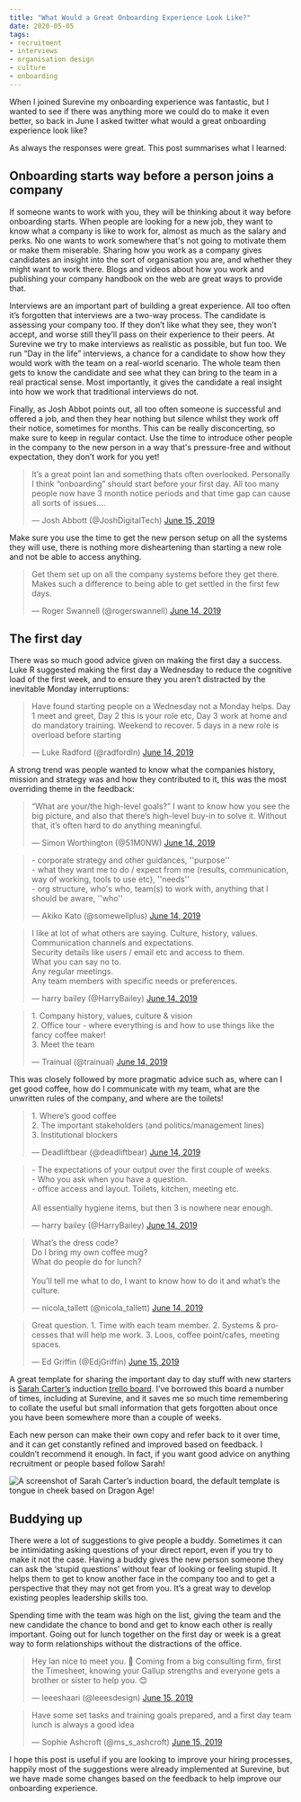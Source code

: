 ```yaml
---
title: "What Would a Great Onboarding Experience Look Like?"
date: 2020-05-05
tags:
- recruitment
- interviews
- organisation design
- culture
- onboarding
---
```


When I joined Surevine my onboarding experience was fantastic, but I wanted to see if there was anything more we could do to make it even better, so back in June I asked twitter what would a great onboarding experience look like?

As always the responses were great. This post summarises what I learned:

## Onboarding starts way before a person joins a company

If someone wants to work with you, they will be thinking about it way before onboarding starts. When people are looking for a new job, they want to know what a company is like to work for, almost as much as the salary and perks. No one wants to work somewhere that's not going to motivate them or make them miserable. Sharing how you work as a company gives candidates an insight into the sort of organisation you are, and whether they might want to work there. Blogs and videos about how you work and publishing your company handbook on the web are great ways to provide that.

Interviews are an important part of building a great experience. All too often it’s forgotten that interviews are a two-way process. The candidate is assessing your company too. If they don’t like what they see, they won’t accept, and worse still they’ll pass on their experience to their peers. At Surevine we try to make interviews as realistic as possible, but fun too. We run “Day in the life” interviews, a chance for a candidate to show how they would work with the team on a real-world scenario. The whole team then gets to know the candidate and see what they can bring to the team in a real practical sense. Most importantly, it gives the candidate a real insight into how we work that traditional interviews do not.

Finally, as Josh Abbot points out, all too often someone is successful and offered a job, and then they hear nothing but silence whilst they work off their notice, sometimes for months. This can be really disconcerting, so make sure to keep in regular contact. Use the time to introduce other people in the company to the new person in a way that's pressure-free and without expectation, they don’t work for you yet!

<blockquote class="twitter-tweet"><p lang="en" dir="ltr">It’s a great point Ian and something thats often overlooked. Personally I think “onboarding” should start before your first day. All too many people now have 3 month notice periods and that time gap can cause all sorts of issues....</p>&mdash; Josh Abbott (@JoshDigitalTech) <a href="https://twitter.com/JoshDigitalTech/status/1139777258925805569?ref_src=twsrc%5Etfw">June 15, 2019</a></blockquote> <script async src="https://platform.twitter.com/widgets.js" charset="utf-8"></script>

Make sure you use the time to get the new person setup on all the systems they will use, there is nothing more disheartening than starting a new role and not be able to access anything.

<blockquote class="twitter-tweet"><p lang="en" dir="ltr">Get them set up on all the company systems before they get there. Makes such a difference to being able to get settled in the first few days.</p>&mdash; Roger Swannell (@rogerswannell) <a href="https://twitter.com/rogerswannell/status/1139599891699818497?ref_src=twsrc%5Etfw">June 14, 2019</a></blockquote> <script async src="https://platform.twitter.com/widgets.js" charset="utf-8"></script>

## The first day

There was so much good advice given on making the first day a success. Luke R suggested making the first day a Wednesday to reduce the cognitive load of the first week, and to ensure they you aren’t distracted by the inevitable Monday interruptions:

<blockquote class="twitter-tweet"><p lang="en" dir="ltr">Have found starting people on a Wednesday not a Monday helps. Day 1 meet and greet, Day 2 this is your role etc, Day 3 work at home and do mandatory training. Weekend to recover. 5 days in a new role is overload before starting</p>&mdash; Luke Radford (@radfordln) <a href="https://twitter.com/radfordln/status/1139578762834665472?ref_src=twsrc%5Etfw">June 14, 2019</a></blockquote> <script async src="https://platform.twitter.com/widgets.js" charset="utf-8"></script>

A strong trend was people wanted to know what the companies history, mission and strategy was and how they contributed to it, this was the most overriding theme in the feedback:

<blockquote class="twitter-tweet"><p lang="en" dir="ltr">“What are your/the high-level goals?” I want to know how you see the big picture, and also that there’s high-level buy-in to solve it. Without that, it’s often hard to do anything meaningful.</p>&mdash; Simon Worthington (@51M0NW) <a href="https://twitter.com/51M0NW/status/1139598199243628544?ref_src=twsrc%5Etfw">June 14, 2019</a></blockquote> <script async src="https://platform.twitter.com/widgets.js" charset="utf-8"></script>

<blockquote class="twitter-tweet"><p lang="en" dir="ltr">- corporate strategy and other guidances, &#39;&#39;purpose&#39;&#39;<br>- what they want me to do / expect from me (results, communication, way of working, tools to use etc), &#39;&#39;needs&#39;&#39;<br>- org structure, who&#39;s who, team(s) to work with, anything that I should be aware, &#39;&#39;who&#39;&#39;</p>&mdash; Akiko Kato (@somewellplus) <a href="https://twitter.com/somewellplus/status/1139654309887598594?ref_src=twsrc%5Etfw">June 14, 2019</a></blockquote> <script async src="https://platform.twitter.com/widgets.js" charset="utf-8"></script>

<blockquote class="twitter-tweet"><p lang="en" dir="ltr">I like at lot of what others are saying. Culture, history, values.<br>Communication channels and expectations.<br>Security details like users / email etc and access to them.<br>What you can say no to.<br>Any regular meetings.<br>Any team members with specific needs or preferences.</p>&mdash; harry bailey (@HarryBailey) <a href="https://twitter.com/HarryBailey/status/1139589337417494530?ref_src=twsrc%5Etfw">June 14, 2019</a></blockquote> <script async src="https://platform.twitter.com/widgets.js" charset="utf-8"></script>

<blockquote class="twitter-tweet"><p lang="en" dir="ltr">1. Company history, values, culture &amp; vision<br>2. Office tour - where everything is and how to use things like the fancy coffee maker!<br>3. Meet the team</p>&mdash; Trainual (@trainual) <a href="https://twitter.com/trainual/status/1139576906662027265?ref_src=twsrc%5Etfw">June 14, 2019</a></blockquote> <script async src="https://platform.twitter.com/widgets.js" charset="utf-8"></script>

This was closely followed by more pragmatic advice such as, where can I get good coffee, how do I communicate with my team, what are the unwritten rules of the company, and where are the toilets!

<blockquote class="twitter-tweet"><p lang="en" dir="ltr">1. Where’s good coffee<br>2. The important stakeholders (and politics/management lines)<br>3. Institutional blockers</p>&mdash; Deadliftbear (@deadliftbear) <a href="https://twitter.com/deadliftbear/status/1139577282568294400?ref_src=twsrc%5Etfw">June 14, 2019</a></blockquote> <script async src="https://platform.twitter.com/widgets.js" charset="utf-8"></script>

<blockquote class="twitter-tweet"><p lang="en" dir="ltr">- The expectations of your output over the first couple of weeks.<br>- Who you ask when you have a question.<br>- office access and layout. Toilets, kitchen, meeting etc.<br><br>All essentially hygiene items, but then 3 is nowhere near enough.</p>&mdash; harry bailey (@HarryBailey) <a href="https://twitter.com/HarryBailey/status/1139585708736360448?ref_src=twsrc%5Etfw">June 14, 2019</a></blockquote> <script async src="https://platform.twitter.com/widgets.js" charset="utf-8"></script>

<blockquote class="twitter-tweet"><p lang="en" dir="ltr">What’s the dress code?<br>Do I bring my own coffee mug? <br>What do people do for lunch?<br><br>You’ll tell me what to do, I want to know how to do it and what’s the culture.</p>&mdash; nicola_tallett (@nicola_tallett) <a href="https://twitter.com/nicola_tallett/status/1139615220559765505?ref_src=twsrc%5Etfw">June 14, 2019</a></blockquote> <script async src="https://platform.twitter.com/widgets.js" charset="utf-8"></script>

<blockquote class="twitter-tweet"><p lang="en" dir="ltr">Great question. 1. Time with each team member. 2. Systems &amp; processes that will help me work. 3. Loos, coffee point/cafes, meeting spaces.</p>&mdash; Ed Griffin (@EdjGriffin) <a href="https://twitter.com/EdjGriffin/status/1139803268148633601?ref_src=twsrc%5Etfw">June 15, 2019</a></blockquote> <script async src="https://platform.twitter.com/widgets.js" charset="utf-8"></script>

A great template for sharing the important day to day stuff with new starters is [Sarah Carter’s](https://medium.com/@hiresarahcarter) induction [trello board](https://trello.com/b/8AEffW1t/dragon-age-induction-board). I’ve borrowed this board a number of times, including at Surevine, and it saves me so much time remembering to collate the useful but small information that gets forgotten about once you have been somewhere more than a couple of weeks.

Each new person can make their own copy and refer back to it over time, and it can get constantly refined and improved based on feedback. I couldn’t recommend it enough. In fact, if you want good advice on anything recruitment or people based follow Sarah!

![](/images/induction_board.jpg "A screenshot of Sarah Carter’s induction board, the default template is tongue in cheek based on Dragon Age!")

## Buddying up

There were a lot of suggestions to give people a buddy. Sometimes it can be intimidating asking questions of your direct report, even if you try to make it not the case. Having a buddy gives the new person someone they can ask the ‘stupid questions’ without fear of looking or feeling stupid. It helps them to get to know another face in the company too and to get a perspective that they may not get from you. It’s a great way to develop existing peoples leadership skills too.

Spending time with the team was high on the list, giving the team and the new candidate the chance to bond and get to know each other is really important. Going out for lunch together on the first day or week is a great way to form relationships without the distractions of the office.

<blockquote class="twitter-tweet"><p lang="en" dir="ltr">Hey Ian nice to meet you. 👋 Coming from a big consulting firm, first the Timesheet, knowing your Gallup strengths and everyone gets a brother or sister to help you. 😊</p>&mdash; leeeshaari (@leeesdesign) <a href="https://twitter.com/leeesdesign/status/1139777536827826177?ref_src=twsrc%5Etfw">June 15, 2019</a></blockquote> <script async src="https://platform.twitter.com/widgets.js" charset="utf-8"></script>

<blockquote class="twitter-tweet"><p lang="en" dir="ltr">Have some set tasks and training goals prepared, and a first day team lunch is always a good idea</p>&mdash; Sophie Ashcroft (@ms_s_ashcroft) <a href="https://twitter.com/ms_s_ashcroft/status/1139843154562211841?ref_src=twsrc%5Etfw">June 15, 2019</a></blockquote> <script async src="https://platform.twitter.com/widgets.js" charset="utf-8"></script>

I hope this post is useful if you are looking to improve your hiring processes, happily most of the suggestions were already implemented at Surevine, but we have made some changes based on the feedback to help improve our onboarding experience.